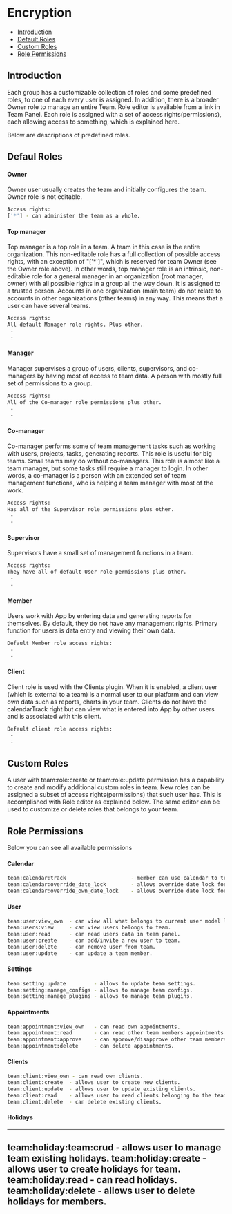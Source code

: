# Encryption

- [Introduction](#introduction)
- [Default Roles](#default-roles)
- [Custom Roles](#custom-roles)
- [Role Permissions](#role-permissions)

<a name="introduction"></a>
## Introduction

Each group has a customizable collection of roles and some predefined roles, to one of each every user is assigned. In addition, there is a broader Owner role to manage an entire Team. Role editor is available from a link in Team Panel.
Each role is assigned with a set of access rights(permissions), each allowing access to something, which is explained here.

Below are descriptions of predefined roles.

<a name="default-roles"></a>
## Defaul Roles

#### Owner
Owner user usually creates the team and initially configures the team.
Owner role is not editable.
```bash
Access rights:
['*'] - can administer the team as a whole.
```
#### Top manager
Top manager is a top role in a team. A team in this case is the entire organization. This non-editable role has a full collection of possible access rights, with an exception of "['*']", which is reserved for team Owner (see the Owner role above). In other words, top manager role is an intrinsic, non-editable role for a general manager in an organization (root manager, owner) with all possible rights in a group all the way down. It is assigned to a trusted person. Accounts in one organization (main team) do not relate to accounts in other organizations (other teams) in any way. This means that a user can have several teams.
```bash
Access rights:
All default Manager role rights. Plus other.
 - 
 - 
```
#### Manager
Manager supervises a group of users, clients, supervisors, and co-managers by having most of access to team data. A person with mostly full set of permissions to a group.
```bash
Access rights:
All of the Co-manager role permissions plus other.
 - 
 -
```
#### Co-manager
Co-manager performs some of team management tasks such as working with users, projects, tasks, generating reports. This role is useful for big teams. Small teams may do without co-managers. This role is almost like a team manager, but some tasks still require a manager to login. In other words, a co-manager is a person with an extended set of team management functions, who is helping a team manager with most of the work.
```bash
Access rights:
Has all of the Supervisor role permissions plus other.
 -
 -
```
#### Supervisor
Supervisors have a small set of management functions in a team. 
```bash
Access rights:
They have all of default User role permissions plus other.
 -
 -
```
#### Member
Users work with App by entering data and generating reports for themselves. By default, they do not have any management rights. Primary function for users is data entry and viewing their own data.
```bash
Default Member role access rights:
 -
 -
```
#### Client
Client role is used with the Clients plugin. When it is enabled, a client user (which is external to a team) is a normal user to our platform and can view own data such as reports, charts in your team. 
Clients do not have the calendarTrack right but can view what is entered into App by other users and is associated with this client.
```bash
Default client role access rights:
 -
 -
```
<a name="custom-roles"></a>
## Custom Roles

A user with team:role:create or team:role:update permission has a capability to create and modify additional custom roles in team. New roles can be assigned a subset of access rights(permissions) that such user has. This is accomplished with Role editor as explained below. The same editor can be used to customize or delete roles that belongs to your team.

<a name="role-permissions"></a>
## Role Permissions

Below you can see all available permissions

#### Calendar
```bash
team:calendar:track                     - member can use calendar to track appointments.
team:calendar:override_date_lock        - allows override date lock for lower rank roles.
team:calendar:override_own_date_lock    - allows override date lock for self.
```

#### User
```bash
team:user:view_own  - can view all what belongs to current user model logged.
team:users:view     - can view users belongs to team.
team:user:read      - can read users data in team panel.
team:user:create    - can add/invite a new user to team.
team:user:delete    - can remove user from team.
team:user:update    - can update a team member.
```

#### Settings
```bash
team:setting:update         - allows to update team settings.
team:setting:manage_configs - allows to manage team configs.
team:setting:manage_plugins - allows to manage team plugins.
```

#### Appointments
```bash
team:appointment:view_own   - can read own appointments.
team:appointment:read       - can read other team members appointments in team panel.
team:appointment:approve    - can approve/disapprove other team members appointments in team panel.
team:appointment:delete     - can delete appointments.
```

#### Clients
```bash
team:client:view_own - can read own clients.
team:client:create  - allows user to create new clients.
team:client:update  - allows user to update existing clients.
team:client:read    - allows user to read clients belonging to the team.
team:client:delete  - can delete existing clients.
```

#### Holidays
---
team:holiday:team:crud - allows user to manage team existing holidays.
team:holiday:create - allows user to create holidays for team.
team:holiday:read - can read holidays.
team:holiday:delete - allows user to delete holidays for members.
---

